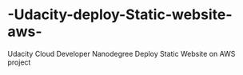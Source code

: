 # -Udacity-deploy-Static-website-aws-
 Udacity Cloud Developer Nanodegree Deploy Static Website on AWS project
